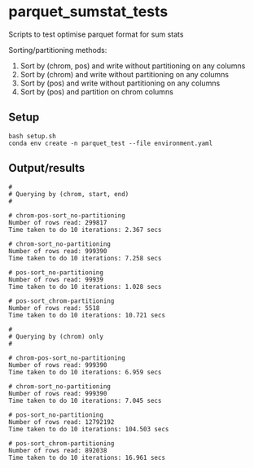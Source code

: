 # parquet_sumstat_tests
Scripts to test optimise parquet format for sum stats

Sorting/partitioning methods:
1. Sort by (chrom, pos) and write without partitioning on any columns
2. Sort by (chrom) and write without partitioning on any columns
3. Sort by (pos) and write without partitioning on any columns
4. Sort by (pos) and partition on chrom columns

## Setup

```
bash setup.sh
conda env create -n parquet_test --file environment.yaml
```

## Output/results

```
#
# Querying by (chrom, start, end)
#

# chrom-pos-sort_no-partitioning
Number of rows read: 299817
Time taken to do 10 iterations: 2.367 secs

# chrom-sort_no-partitioning
Number of rows read: 999390
Time taken to do 10 iterations: 7.258 secs

# pos-sort_no-partitioning
Number of rows read: 99939
Time taken to do 10 iterations: 1.028 secs

# pos-sort_chrom-partitioning
Number of rows read: 5518
Time taken to do 10 iterations: 10.721 secs

#
# Querying by (chrom) only
#

# chrom-pos-sort_no-partitioning
Number of rows read: 999390
Time taken to do 10 iterations: 6.959 secs

# chrom-sort_no-partitioning
Number of rows read: 999390
Time taken to do 10 iterations: 7.045 secs

# pos-sort_no-partitioning
Number of rows read: 12792192
Time taken to do 10 iterations: 104.503 secs

# pos-sort_chrom-partitioning
Number of rows read: 892038
Time taken to do 10 iterations: 16.961 secs
```
